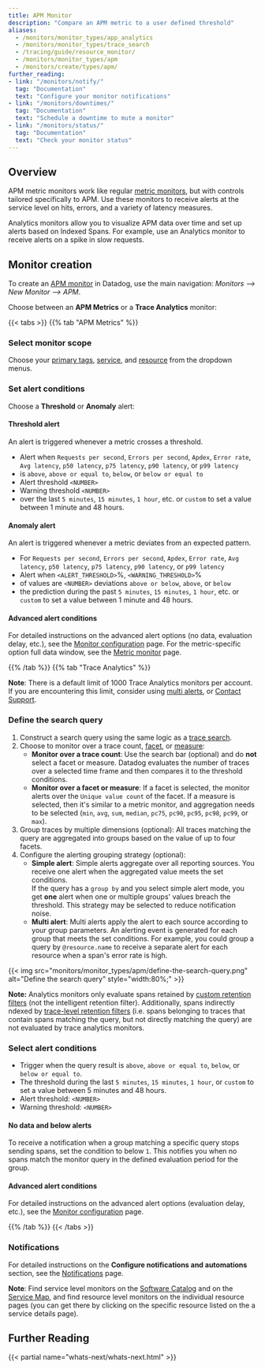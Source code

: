 ```yaml
---
title: APM Monitor
description: "Compare an APM metric to a user defined threshold"
aliases:
  - /monitors/monitor_types/app_analytics
  - /monitors/monitor_types/trace_search
  - /tracing/guide/resource_monitor/
  - /monitors/monitor_types/apm
  - /monitors/create/types/apm/
further_reading:
- link: "/monitors/notify/"
  tag: "Documentation"
  text: "Configure your monitor notifications"
- link: "/monitors/downtimes/"
  tag: "Documentation"
  text: "Schedule a downtime to mute a monitor"
- link: "/monitors/status/"
  tag: "Documentation"
  text: "Check your monitor status"
---
```


## Overview

APM metric monitors work like regular [metric monitors][1], but with controls tailored specifically to APM. Use these monitors to receive alerts at the service level on hits, errors, and a variety of latency measures.

Analytics monitors allow you to visualize APM data over time and set up alerts based on Indexed Spans. For example, use an Analytics monitor to receive alerts on a spike in slow requests.

## Monitor creation

To create an [APM monitor][2] in Datadog, use the main navigation: *Monitors --> New Monitor --> APM*.

Choose between an **APM Metrics** or a **Trace Analytics** monitor:

{{< tabs >}}
{{% tab "APM Metrics" %}}

### Select monitor scope

Choose your [primary tags][1], [service][2], and [resource][3] from the dropdown menus.

### Set alert conditions

Choose a **Threshold** or **Anomaly** alert:

#### Threshold alert

An alert is triggered whenever a metric crosses a threshold.

* Alert when `Requests per second`, `Errors per second`, `Apdex`, `Error rate`, `Avg latency`, `p50 latency`,  `p75 latency`,  `p90 latency`, or  `p99 latency`
* is `above`, `above or equal to`, `below`, or `below or equal to`
* Alert threshold `<NUMBER>`
* Warning threshold `<NUMBER>`
* over the last `5 minutes`, `15 minutes`, `1 hour`, etc. or `custom` to set a value between 1 minute and 48 hours.

#### Anomaly alert

An alert is triggered whenever a metric deviates from an expected pattern.

* For `Requests per second`, `Errors per second`, `Apdex`, `Error rate`, `Avg latency`, `p50 latency`,  `p75 latency`,  `p90 latency`, or  `p99 latency`
* Alert when `<ALERT_THRESHOLD>`%, `<WARNING_THRESHOLD>`%
* of values are `<NUMBER>` deviations `above or below`, `above`, or `below`
* the prediction during the past `5 minutes`, `15 minutes`, `1 hour`, etc. or `custom` to set a value between 1 minute and 48 hours.

#### Advanced alert conditions

For detailed instructions on the advanced alert options (no data, evaluation delay, etc.), see the [Monitor configuration][4] page. For the metric-specific option full data window, see the [Metric monitor][5] page.

[1]: /tracing/guide/setting_primary_tags_to_scope/#environment
[2]: /tracing/services/service_page/
[3]: /tracing/services/resource_page/
[4]: /monitors/configuration/#advanced-alert-conditions
[5]: /monitors/types/metric/#data-window
{{% /tab %}}
{{% tab "Trace Analytics" %}}

<div class="alert alert-info"><strong>Note</strong>: There is a default limit of 1000 Trace Analytics monitors per account. If you are encountering this limit, consider using <a href="/monitors/configuration/?tab=thresholdalert#alert-grouping">multi alerts</a>, or <a href="/help/">Contact Support</a>.</div>

### Define the search query

1. Construct a search query using the same logic as a [trace search][1].
2. Choose to monitor over a trace count, [facet][2], or [measure][3]:
    * **Monitor over a trace count**: Use the search bar (optional) and do **not** select a facet or measure. Datadog evaluates the number of traces over a selected time frame and then compares it to the threshold conditions.
    * **Monitor over a facet or measure**: If a facet is selected, the monitor alerts over the `Unique value count` of the facet. If a measure is selected, then it's similar to a metric monitor, and aggregation needs to be selected (`min`, `avg`, `sum`, `median`, `pc75`, `pc90`, `pc95`, `pc98`, `pc99`, or `max`).
3. Group traces by multiple dimensions (optional):
    All traces matching the query are aggregated into groups based on the value of up to four facets.
4. Configure the alerting grouping strategy (optional):
    * **Simple alert**: Simple alerts aggregate over all reporting sources. You receive one alert when the aggregated value meets the set conditions.</br>
    If the query has a `group by` and you select simple alert mode, you get **one** alert when one or multiple groups' values breach the threshold. This strategy may be selected to reduce notification noise.
    * **Multi alert**: Multi alerts apply the alert to each source according to your group parameters. An alerting event is generated for each group that meets the set conditions. For example, you could group a query by `@resource.name` to receive a separate alert for each resource when a span's error rate is high.

{{< img src="monitors/monitor_types/apm/define-the-search-query.png" alt="Define the search query" style="width:80%;" >}}

**Note:** Analytics monitors only evaluate spans retained by [custom retention filters][6] (not the intelligent retention filter). Additionally, spans indirectly ndexed by [trace-level retention filters][7] (i.e. spans belonging to traces that contain spans matching the query, but not directly matching the query) are not evaluated by trace analytics monitors.

### Select alert conditions

* Trigger when the query result is `above`, `above or equal to`, `below`, or `below or equal to`.
* The threshold during the last `5 minutes`, `15 minutes`, `1 hour`, or `custom` to set a value between 5 minutes and 48 hours.
* Alert threshold: `<NUMBER>`
* Warning threshold: `<NUMBER>`

#### No data and below alerts

To receive a notification when a group matching a specific query stops sending spans, set the condition to below `1`. This notifies you when no spans match the monitor query in the defined evaluation period for the group.

#### Advanced alert conditions

For detailed instructions on the advanced alert options (evaluation delay, etc.), see the [Monitor configuration][5] page.

[1]: /tracing/trace_explorer/query_syntax/#search-bar
[2]: /tracing/trace_explorer/query_syntax/#facet-search
[3]: /tracing/trace_explorer/query_syntax/#numerical-values
[4]: /tracing/glossary/#indexed-span
[5]: /monitors/configuration/#advanced-alert-conditions
[6]: /tracing/trace_pipeline/trace_retention/#create-your-own-retention-filter
[7]: /tracing/trace_pipeline/trace_retention/#retention-filter-types
{{% /tab %}}
{{< /tabs >}}

### Notifications

For detailed instructions on the **Configure notifications and automations** section, see the [Notifications][3] page.

**Note**: Find service level monitors on the [Software Catalog][4] and on the [Service Map][5], and find resource level monitors on the individual resource pages (you can get there by clicking on the specific resource listed on the a service details page).

## Further Reading

{{< partial name="whats-next/whats-next.html" >}}

[1]: /monitors/types/metric/
[2]: https://app.datadoghq.com/monitors/create/apm
[3]: /monitors/notify/
[4]: https://app.datadoghq.com/services
[5]: https://app.datadoghq.com/apm/map
